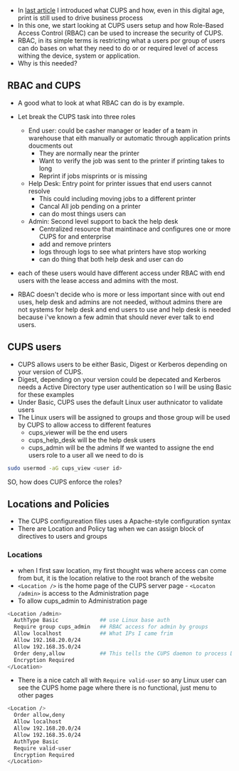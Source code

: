 

- In [last article](https://richard-sebos.github.io/sebostechnology/posts/CUPS/) I introduced what CUPS and how, even in this digital age, print is still used to drive business process
-  In this one, we start looking at CUPS users setup and how Role-Based Access Control (RBAC) can be used to increase the security of CUPS.
- RBAC, in its simple terms is restricting what a users por group of users can do bases on what they need to do or or required level of access withing the device, system or application.
- Why is this needed?

## RBAC and CUPS
- A good what to look at what RBAC can do is by example.
- Let break the CUPS task into three roles
    - End user: could be casher manager or leader of a team in warehouse that eith manually or automatic through application prints doucments out
        - They are normally near the printer
        - Want to verify the job was sent to the printer if printing takes to long
        - Reprint if jobs misprints or is missing
    - Help Desk: Entry point for printer issues that end users cannot resolve
        - This could including moving jobs to a different printer
        - Cancal All job pending on a printer
        - can do most things users can
    - Admin: Second level support to back the help desk
        - Centralized resource that maintinace and configures one or more CUPS for and enterprise
        - add and remove printers
        - logs through logs to see what printers have stop working
        - can do thing that both help desk and user can do

- each of these users would have different access under RBAC with end users with the lease access and admins with the most.
- RBAC doesn't decide who is more or less important since with out end uses, help desk and admins are not needed, without admins there are not systems for help desk and end users to use and help desk is needed because i've known a few admin that should never ever talk to end users.

## CUPS users
- CUPS allows users to be either Basic, Digest or Kerberos depending on your version of CUPS.
- Digest, depending on your version could be depecated and Kerberos needs a Active Directory type user authentication so I will be using Basic for these examples
- Under Basic, CUPS uses the default Linux user authnicator to validate users
- The Linux users will be assigned to groups and those group will be used by CUPS to allow access to different features
    - cups_viewer will be the end users
    - cups_help_desk will be the help desk users
    - cups_admin will be the admins
If we wanted to assigne the end users role to a user all we need to do is
```bash
sudo usermod -aG cups_view <user id>
```
SO, how does CUPS enforce the roles?

## Locations and Policies
- The CUPS configureation files uses a Apache-style configuration syntax
- There are Location and Policy tag when we can assign block of directives to users and groups

### Locations
- when I first saw location, my first thought was where access can come from but, it is the location relative to the root branch of the website
 - `<Location />` is the home page of the CUPS server page - `<Locaton /admin>` is access to the Administration page
 - To allow cups_admin to Administration page
```bash
<Location /admin>
  AuthType Basic             ## use Linux base auth
  Require group cups_admin   ## RBAC access for admin by groups
  Allow localhost            ## What IPs I came frim
  Allow 192.168.20.0/24
  Allow 192.168.35.0/24
  Order deny,allow           ## This tells the CUPS daemon to process Deny rules first, then apply Allow rules.
  Encryption Required
</Location>
```

- There is a nice catch all with `Require valid-user` so any Linux user can see the CUPS home page where there is no functional, just menu to other pages
```bash
<Location />
  Order allow,deny
  Allow localhost
  Allow 192.168.20.0/24
  Allow 192.168.35.0/24
  AuthType Basic
  Require valid-user
  Encryption Required
</Location>
```


